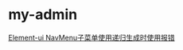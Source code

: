<!--
 * @Author: your name
 * @Date: 2021-02-12 12:48:08
 * @LastEditTime: 2021-02-28 23:37:13
 * @LastEditors: Please set LastEditors
 * @Description: In User Settings Edit
 * @FilePath: /my-admin/README.md
-->

# my-admin
[Element-ui NavMenu子菜单使用递归生成时使用报错](https://blog.csdn.net/qq_34172153/article/details/105177925)